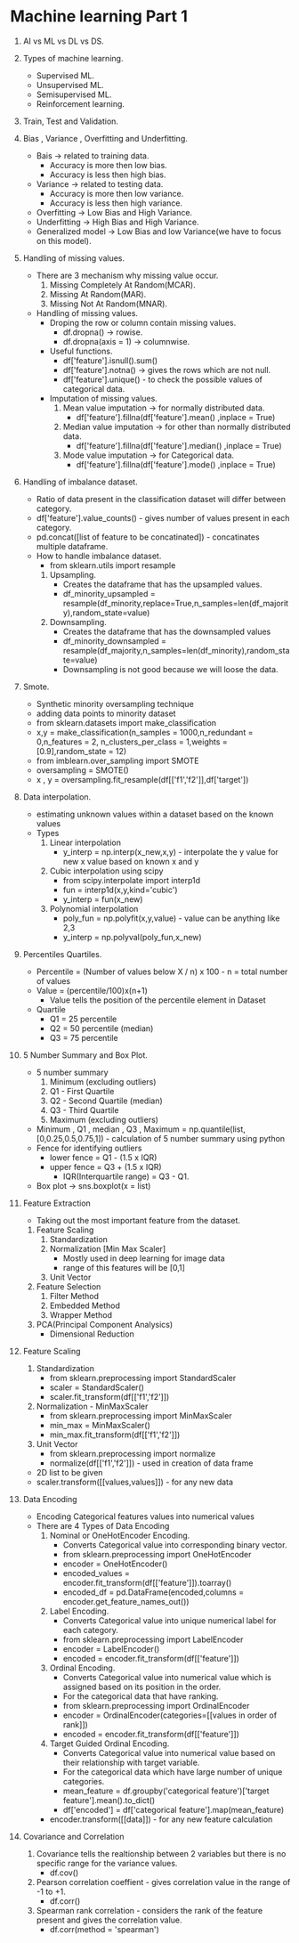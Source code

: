 # Machine learning Part 1
1. AI vs ML vs DL vs DS.  

2. Types of machine learning.
    - Supervised ML.
    - Unsupervised ML.
    - Semisupervised ML.
    - Reinforcement learning.  

3. Train, Test and Validation.  

4. Bias , Variance , Overfitting and Underfitting.
    - Bais -> related to training data.
        - Accuracy is more then low bias.
        - Accuracy is less then high bias.
    - Variance -> related to testing data.
        - Accuracy is more then low variance.
        - Accuracy is less then high variance.
    - Overfitting -> Low Bias and High Variance.
    - Underfitting -> High Bias and High Variance.
    - Generalized model -> Low Bias and low Variance(we have to focus on this model).  

5. Handling of missing values.
    - There are 3 mechanism why missing value occur.
        1. Missing Completely At Random(MCAR).
        2. Missing At Random(MAR).
        3. Missing Not At Random(MNAR).
    - Handling of missing values.
        - Droping the row or column contain missing values.
           - df.dropna() -> rowise.
           - df.dropna(axis = 1) -> columnwise.
        - Useful functions.
           - df['feature'].isnull().sum()
           - df['feature'].notna() -> gives the rows which are not null.
           - df['feature'].unique() - to check the possible values of categorical data.
        - Imputation of missing values.
            1. Mean value imputation -> for normally distributed data.
               - df['feature'].fillna(df['feature'].mean() ,inplace = True)
            2. Median value imputation -> for other than normally distributed data.
               - df['feature'].fillna(df['feature'].median() ,inplace = True)
            3. Mode value imputation -> for Categorical data.
               - df['feature'].fillna(df['feature'].mode() ,inplace = True)  

6. Handling of imbalance dataset.
    - Ratio of data present in the classification dataset will differ between category.
    - df['feature'].value_counts() - gives number of values present in each category.
    - pd.concat([list of feature to be concatinated]) - concatinates multiple dataframe.
    - How to handle imbalance dataset.
        - from sklearn.utils import resample
        1. Upsampling.
            - Creates the dataframe that has the upsampled values.
            - df_minority_upsampled = resample(df_minority,replace=True,n_samples=len(df_majority),random_state=value)
        2. Downsampling.
            - Creates the dataframe that has the downsampled values
            - df_minority_downsampled = resample(df_majority,n_samples=len(df_minority),random_state=value)
            - Downsampling is not good because we will loose the data.  

7. Smote.
    - Synthetic minority oversampling technique
    - adding data points to minority dataset
    - from sklearn.datasets import make_classification
    - x,y = make_classification(n_samples = 1000,n_redundant = 0,n_features = 2, n_clusters_per_class = 1,weights = [0.9],random_state = 12) 
    - from imblearn.over_sampling import SMOTE
    - oversampling = SMOTE()
    - x , y = oversampling.fit_resample(df[['f1','f2']],df['target'])  

8. Data interpolation.
    - estimating unknown values within a dataset based on the known values
    - Types 
        1. Linear interpolation
           - y_interp = np.interp(x_new,x,y) - interpolate the y value for new x value based on known x and y
        2. Cubic interpolation using scipy
           - from scipy.interpolate import interp1d
           - fun = interp1d(x,y,kind='cubic')
           - y_interp = fun(x_new)
        3. Polynomial interpolation
           - poly_fun = np.polyfit(x,y,value) - value can be anything like 2,3
           - y_interp = np.polyval(poly_fun,x_new)  
                  
9. Percentiles Quartiles.
    - Percentile = (Number of values below X / n) x 100 - n = total number of values
    - Value = (percentile/100)x(n+1)
       - Value tells the position of the percentile element in Dataset 
    - Quartile
        - Q1 = 25 percentile
        - Q2 = 50 percentile (median)
        - Q3 = 75 percentile  

10. 5 Number Summary and Box Plot.
    - 5 number summary 
        1. Minimum (excluding outliers)
        2. Q1 - First Quartile
        3. Q2 - Second Quartile (median)
        4. Q3 - Third Quartile
        5. Maximum (excluding outliers)
    - Minimum , Q1 , median , Q3 , Maximum = np.quantile(list,[0,0.25,0.5,0.75,1]) - calculation of 5 number summary using python  
    - Fence for identifying outliers
        - lower fence = Q1 - (1.5 x IQR)
        - upper fence = Q3 + (1.5 x IQR)
            - IQR(Interquartile range) = Q3 - Q1.
    - Box plot -> sns.boxplot(x = list)  

11. Feature Extraction
    - Taking out the most important feature from the dataset.
    1. Feature Scaling 
        1. Standardization
        2. Normalization [Min Max Scaler]
            - Mostly used in deep learning for image data
            - range of this features will be [0,1]
        3. Unit Vector
    2. Feature Selection
        1. Filter Method
        2. Embedded Method
        3. Wrapper Method
    3. PCA(Principal Component Analysics)
        - Dimensional Reduction  

12. Feature Scaling
    1. Standardization
       - from sklearn.preprocessing import StandardScaler
       - scaler = StandardScaler()
       - scaler.fit_transform(df[['f1','f2']])
    2. Normalization - MinMaxScaler
       - from sklearn.preprocessing import MinMaxScaler
       - min_max = MinMaxScaler()
       - min_max.fit_transform(df[['f1','f2']])
    3. Unit Vector
       - from sklearn.preprocessing import normalize
       - normalize(df[['f1','f2']]) - used in creation of data frame
    - 2D list to be given  
    - scaler.transform([[values,values]]) - for any new data

13. Data Encoding
    - Encoding Categorical features values into numerical values
    - There are 4 Types of Data Encoding
        1. Nominal or OneHotEncoder Encoding.
           - Converts Categorical value into corresponding binary vector.
           - from sklearn.preprocessing import OneHotEncoder
           - encoder = OneHotEncoder()
           - encoded_values = encoder.fit_transform(df[['feature']]).toarray()
           - encoded_df = pd.DataFrame(encoded,columns = encoder.get_feature_names_out())
        2. Label Encoding.
            - Converts Categorical value into unique numerical label for each category.
           - from sklearn.preprocessing import LabelEncoder
           - encoder = LabelEncoder()
           - encoded = encoder.fit_transform(df[['feature']])
        3. Ordinal Encoding.
            - Converts Categorical value into numerical value which is assigned based on its position in the order.
            - For the categorical data that have ranking.
            - from sklearn.preprocessing import OrdinalEncoder
            - encoder = OrdinalEncoder(categories=[[values in order of rank]])
            - encoded = encoder.fit_transform(df[['feature']])
        4. Target Guided Ordinal Encoding.
            - Converts Categorical value into numerical value based on their relationship with target variable.
            - For the categorical data which have large number of unique categories.
            - mean_feature = df.groupby('categorical feature')['target feature'].mean().to_dict()
            - df['encoded'] = df['categorical feature'].map(mean_feature)
       - encoder.transform([[data]]) - for any new feature calculation  

14. Covariance and Correlation
    1. Covariance tells the realtionship between 2 variables but there is no specific range for the variance values.
       - df.cov()
    2. Pearson correlation coeffient - gives correlation value in the range of -1 to +1.
       - df.corr()
    3. Spearman rank correlation - considers the rank of the feature present and gives the correlation value. 
       - df.corr(method = 'spearman')  

